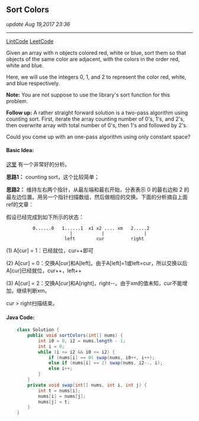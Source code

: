 ## Sort Colors
_update Aug 19,2017  23:36_

---
[LintCode](http://www.lintcode.com/en/problem/sort-colors/)
[LeetCode](https://leetcode.com/problems/sort-colors/description/)


Given an array with n objects colored red, white or blue, sort them so that objects of the same color are adjacent, with the colors in the order red, white and blue.

Here, we will use the integers 0, 1, and 2 to represent the color red, white, and blue respectively.

**Note:**
You are not suppose to use the library's sort function for this problem.


**Follow up:**
A rather straight forward solution is a two-pass algorithm using counting sort.
First, iterate the array counting number of 0's, 1's, and 2's, then overwrite array with total number of 0's, then 1's and followed by 2's.

Could you come up with an one-pass algorithm using only constant space?

#### Basic Idea:
[这里](http://bangbingsyb.blogspot.com/2014/11/leetcode-sort-colors.html) 有一个非常好的分析。

**思路1：**
counting sort，这个比较简单；

**思路2：**
维持左右两个指针，从最左端和最右开始，分表表示 0 的最右边和 2 的最左边位置。用另一个指针扫描数组，然后做相应的交换。下面的分析摘自上面ref的文章：

假设已经完成到如下所示的状态：

              0......0   1......1  x1 x2 .... xm   2.....2
                            |           |               |
                          left        cur          right

(1) A[cur] = 1：已经就位，cur++即可

(2) A[cur] = 0：交换A[cur]和A[left]。由于A[left]=1或left=cur，所以交换以后A[cur]已经就位，cur++，left++

(3) A[cur] = 2：交换A[cur]和A[right]，right--。由于xm的值未知，cur不能增加，继续判断xm。

cur > right扫描结束。

#### Java Code:
```java
    class Solution {
        public void sortColors(int[] nums) {
            int i0 = 0, i2 = nums.length - 1;
            int i = 0;
            while (i <= i2 && i0 <= i2) {
                if (nums[i] == 0) swap(nums, i0++, i++);
                else if (nums[i] == 2) swap(nums, i2--, i);
                else i++;
            }
        }
        private void swap(int[] nums, int i, int j) {
            int t = nums[i];
            nums[i] = nums[j];
            nums[j] = t;
        }
    }
```
    